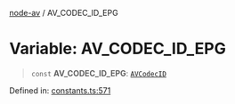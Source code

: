 [node-av](../globals.md) / AV\_CODEC\_ID\_EPG

# Variable: AV\_CODEC\_ID\_EPG

> `const` **AV\_CODEC\_ID\_EPG**: [`AVCodecID`](../type-aliases/AVCodecID.md)

Defined in: [constants.ts:571](https://github.com/seydx/av/blob/f8631fc881b394300b1479f511d55cf1c370a87f/src/constants/constants.ts#L571)
